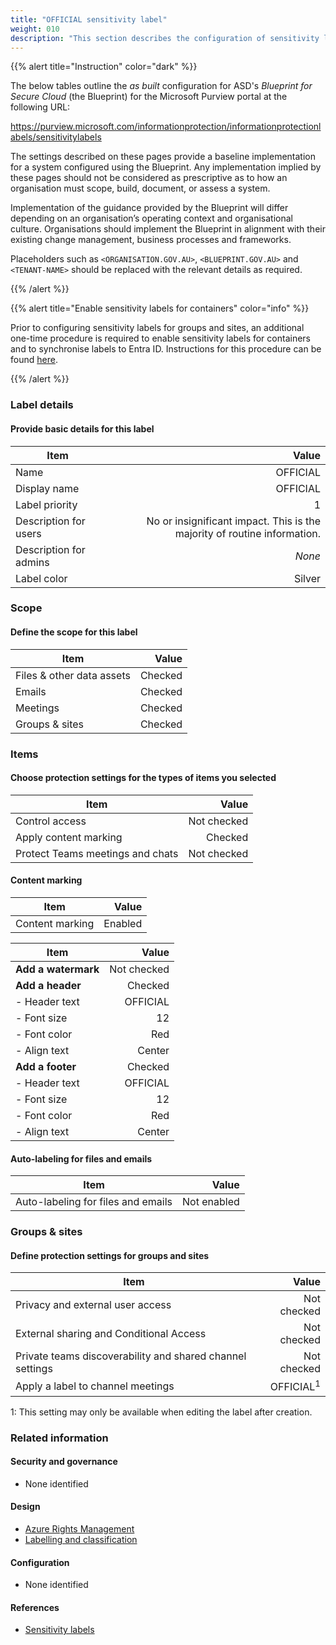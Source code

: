 ```yaml
---
title: "OFFICIAL sensitivity label"
weight: 010
description: "This section describes the configuration of sensitivity labels within Microsoft Purview associated with systems built according to guidance in ASD's Blueprint for Secure Cloud."
---
```


{{% alert title="Instruction" color="dark" %}}

The below tables outline the _as built_ configuration for ASD's _Blueprint for Secure Cloud_ (the Blueprint) for the Microsoft Purview portal at the following URL:

<https://purview.microsoft.com/informationprotection/informationprotectionlabels/sensitivitylabels>

The settings described on these pages provide a baseline implementation for a system configured using the Blueprint. Any implementation implied by these pages should not be considered as prescriptive as to how an organisation must scope, build, document, or assess a system.

Implementation of the guidance provided by the Blueprint will differ depending on an organisation’s operating context and organisational culture. Organisations should implement the Blueprint in alignment with their existing change management, business processes and frameworks.

Placeholders such as `<ORGANISATION.GOV.AU>`, `<BLUEPRINT.GOV.AU>` and `<TENANT-NAME>` should be replaced with the relevant details as required.

{{% /alert %}}

{{% alert title="Enable sensitivity labels for containers" color="info" %}}

Prior to configuring sensitivity labels for groups and sites, an additional one-time procedure is required to enable sensitivity labels for containers and to synchronise labels to Entra ID. Instructions for this procedure can be found [here](https://learn.microsoft.com/en-au/purview/sensitivity-labels-teams-groups-sites#how-to-enable-sensitivity-labels-for-containers-and-synchronize-labels).

{{% /alert %}}

### Label details

#### Provide basic details for this label

| Item                   |                                                                    Value |
| ---------------------- | -----------------------------------------------------------------------: |
| Name                   |                                                                 OFFICIAL |
| Display name           |                                                                 OFFICIAL |
| Label priority         |                                                                        1 |
| Description for users  | No or insignificant impact. This is the majority of routine information. |
| Description for admins |                                                                   _None_ |
| Label color            |                                                                   Silver |

### Scope

#### Define the scope for this label

| Item                      |   Value |
| ------------------------- | ------: |
| Files & other data assets | Checked |
| Emails                    | Checked |
| Meetings                  | Checked |
| Groups & sites            | Checked |

### Items

#### Choose protection settings for the types of items you selected

| Item                             |       Value |
| -------------------------------- | ----------: |
| Control access                   | Not checked |
| Apply content marking            |     Checked |
| Protect Teams meetings and chats | Not checked |

#### Content marking

| Item            |   Value |
| --------------- | ------: |
| Content marking | Enabled |

| Item                |       Value |
| ------------------- | ----------: |
| **Add a watermark** | Not checked |
| **Add a header**    |     Checked |
| - Header text       |    OFFICIAL |
| - Font size         |          12 |
| - Font color        |         Red |
| - Align text        |      Center |
| **Add a footer**    |     Checked |
| - Header text       |    OFFICIAL |
| - Font size         |          12 |
| - Font color        |         Red |
| - Align text        |      Center |

#### Auto-labeling for files and emails

| Item                               |       Value |
| ---------------------------------- | ----------: |
| Auto-labeling for files and emails | Not enabled |

### Groups & sites

#### Define protection settings for groups and sites

| Item                                                      |                Value |
| --------------------------------------------------------- | -------------------: |
| Privacy and external user access                          |          Not checked |
| External sharing and Conditional Access                   |          Not checked |
| Private teams discoverability and shared channel settings |          Not checked |
| Apply a label to channel meetings                         | OFFICIAL<sup>1</sup> |

1: This setting may only be available when editing the label after creation.

### Related information

#### Security and governance

- None identified

#### Design

- [Azure Rights Management](/design/shared-services/purview/azure-rights-management)
- [Labelling and classification](/design/shared-services/purview/labelling-and-classification)

#### Configuration

- None identified

#### References

- [Sensitivity labels](https://learn.microsoft.com/en-gb/purview/sensitivity-labels)
